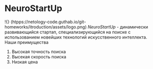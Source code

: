# NeuroStartUp
!{} (htpps://netology-code.guthab.io/git-homeworks/itroduction/assets/logo.png)
*NeuroStartUp* - динамически развивающийся стартап, специализирующийся на поиске с использованием новейших технологий искусственного интеллекта.
Наши преимущества
1. Высокая точность поиска
2. Высекая скорость поиска
3. Низкая цена
